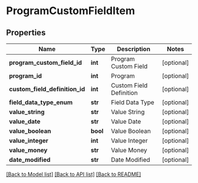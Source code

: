 # ProgramCustomFieldItem

## Properties
Name | Type | Description | Notes
------------ | ------------- | ------------- | -------------
**program_custom_field_id** | **int** | Program Custom Field | [optional] 
**program_id** | **int** | Program | [optional] 
**custom_field_definition_id** | **int** | Custom Field Definition | [optional] 
**field_data_type_enum** | **str** | Field Data Type | [optional] 
**value_string** | **str** | Value String | [optional] 
**value_date** | **str** | Value Date | [optional] 
**value_boolean** | **bool** | Value Boolean | [optional] 
**value_integer** | **int** | Value Integer | [optional] 
**value_money** | **str** | Value Money | [optional] 
**date_modified** | **str** | Date Modified | [optional] 

[[Back to Model list]](../README.md#documentation-for-models) [[Back to API list]](../README.md#documentation-for-api-endpoints) [[Back to README]](../README.md)


